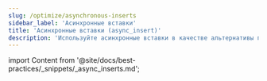 ```yaml
---
slug: /optimize/asynchronous-inserts
sidebar_label: 'Асинхронные вставки'
title: 'Асинхронные вставки (async_insert)'
description: 'Используйте асинхронные вставки в качестве альтернативы пакетной загрузке данных.'
---
```


import Content from '@site/docs/best-practices/_snippets/_async_inserts.md';

<Content />
